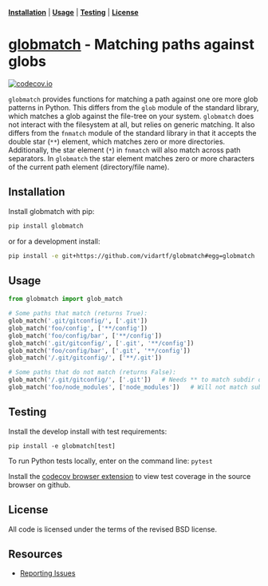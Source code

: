 **[Installation](#installation)** |
**[Usage](#usage)** |
**[Testing](#testing)** |
**[License](#license)**

# [globmatch](https://github.com/vidartf/globmatch) - Matching paths against globs

[![codecov.io](https://codecov.io/github/vidartf/globmatch/coverage.svg?branch=master)](https://codecov.io/github/vidartf/globmatch?branch=master)

`globmatch` provides functions for matching a path against one ore more glob patterns in Python.
This differs from the `glob` module of the standard library, which matches a glob against the
file-tree on your system. `globmatch` does not interact with the filesystem at all, but relies on
generic matching. It also differs from the `fnmatch` module of the standard library in that it
accepts the double star (`**`) element, which matches zero or more directories. Additionally, the
star element (`*`) in `fnmatch` will also match across path separators. In `globmatch` the
star element matches zero or more characters of the current path element (directory/file name).


## Installation

Install globmatch with pip:

```bash
pip install globmatch
```

or for a development install:

```bash
pip install -e git+https://github.com/vidartf/globmatch#egg=globmatch
```

## Usage

```python
from globmatch import glob_match

# Some paths that match (returns True):
glob_match('.git/gitconfig/', ['.git'])
glob_match('foo/config', ['**/config'])
glob_match('foo/config/bar', ['**/config'])
glob_match('.git/gitconfig/', ['.git', '**/config'])
glob_match('foo/config/bar', ['.git', '**/config'])
glob_match('/.git/gitconfig/', ['**/.git'])

# Some paths that do not match (returns False):
glob_match('/.git/gitconfig/', ['.git'])   # Needs ** to match subdir of root dir
glob_match('foo/node_modules', ['node_modules'])   # Will not match subdir without preceding **

```



## Testing

Install the develop install with test requirements:

    pip install -e globmatch[test]

To run Python tests locally, enter on the command line: `pytest`

Install the [codecov browser extension](https://github.com/codecov/browser-extension#codecov-extension)
to view test coverage in the source browser on github.

## License

All code is licensed under the terms of the revised BSD license.

## Resources

- [Reporting Issues](https://github.com/vidartf/globmatch/issues)
